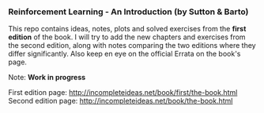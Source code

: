 ### Reinforcement Learning - An Introduction (by Sutton & Barto)

This repo contains ideas, notes, plots and solved exercises from the **first edition** of the book. I will try to add the new chapters and exercises from the second edition, along with notes comparing the two editions where they differ significantly. Also keep en eye on the official Errata on the book's page.

Note: __Work in progress__

First edition page: http://incompleteideas.net/book/first/the-book.html
<br>
Second edition page: http://incompleteideas.net/book/the-book.html


